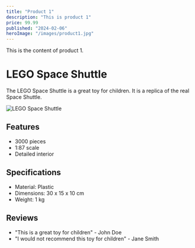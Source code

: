```yaml
---
title: "Product 1"
description: "This is product 1"
price: 99.99
published: "2024-02-06"
heroImage: "/images/product1.jpg"
---
```


This is the content of product 1.

# LEGO Space Shuttle

The LEGO Space Shuttle is a great toy for children. It is a replica of the real Space Shuttle.

![LEGO Space Shuttle](/images/product1.jpg)

## Features

- 3000 pieces
- 1:87 scale
- Detailed interior

## Specifications

- Material: Plastic
- Dimensions: 30 x 15 x 10 cm
- Weight: 1 kg


## Reviews

- "This is a great toy for children" - John Doe
- "I would not recommend this toy for children" - Jane Smith







